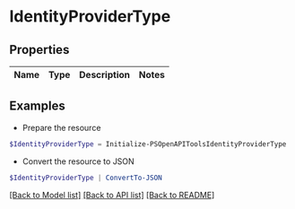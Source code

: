 # IdentityProviderType
## Properties

Name | Type | Description | Notes
------------ | ------------- | ------------- | -------------

## Examples

- Prepare the resource
```powershell
$IdentityProviderType = Initialize-PSOpenAPIToolsIdentityProviderType 
```

- Convert the resource to JSON
```powershell
$IdentityProviderType | ConvertTo-JSON
```

[[Back to Model list]](../README.md#documentation-for-models) [[Back to API list]](../README.md#documentation-for-api-endpoints) [[Back to README]](../README.md)

